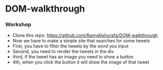 # DOM-walkthrough

### Workshop
- Clone this repo: https://github.com/RamyAlshurafa/DOM-walkthrough
- Now we have to make a simple site that searches for some tweets
- First, you have to filter the tweets by the word you input
- Second, you need to render the tweets in the <container> div
- third, if the tweet has an image you need to show a button
- 4th, when you click the button it will show the image  of that tweet
